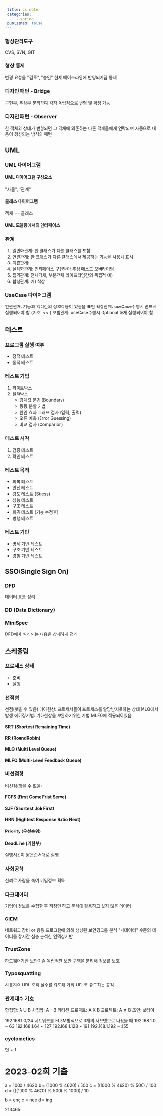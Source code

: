 ```yaml
---
 title: cs note
 categories: 
     - spring
 published: false
---
```





### 형상관리도구 
CVS, SVN, GIT


### 형상 통제 
변경 요청을 "검토", "승인" 현재 베이스라인에 반영되게끔 통제



### 디자인 패턴 - Bridge
구현부, 추상부 분리하여 각자 독립적으로 변형 및 확장 가능

### 디자인 패턴 - Observer
한 객체의 상태가 변경되면 그 객체에 의존하는 다른 객체들에게 연락되며 
자동으로 내용이 갱신되는 방식의 패턴



## UML 
### UML 다이어그램
#### UML 다이어그램 구성요소
"사물", "관계"

#### 클래스 다이어그램
객체 == 클래스

#### UML 모델링에서의 인터페이스

### 관계 
1. 일반화관계: 한 클래스가 다른 클래스를 포함
2. 연관관계: 한 크래스가 다른 클래스에서 제공하는 기능을 사용시 표시
3. 의존관계: 
4. 실체화관계: 인터페이스 구현받아 추상 메소드 오버라이딩
5. 집약관계: 전체객체, 부분객체 라이프타임간의 독립적 예) 
6. 합성관계: 예) 책상


### UseCase 다이어그램
연관관계: 기능과 액터간의 상호작용이 있음을 표현
확장관계: useCase수행시 반드시 실행되어야 함 (기호: << )
포함관계: useCase수행시 Optional 하게 실행되어야 함

## 테스트
### 프로그램 실행 여부
- 정적 테스트
- 동적 테스트
### 테스트 기법
1. 화이트박스 
2. 블랙박스
    - 경계값 분경 (Boundary)
    - 동등 분할 기법
    - 원인 효과 그래프 검사 (입력, 출력)
    - 오류 예측 (Error Guessing)
    - 비교 검사 (Comparion)
### 테스트 시각
1. 검증 테스트
2. 확인 테스트

### 테스트 목적 
- 회복 테스트 
- 안전 테스트
- 강도 테스트 (Stress)
- 성능 테스트 
- 구조 테스트 
- 회귀 테스트 (기능 수정후)
- 병행 테스트

### 테스트 기반
- 명세 기반 테스트
- 구조 기반 테스트
- 경험 기반 테스트

## SSO(Single Sign On)
### DFD
데이터 흐름 정리
### DD (Data Dictionary)
### MiniSpec 
DFD에서 처리되는 내용을 상세하게 정리

## 스케쥴링
### 프로세스 상태
- 준비 
- 실행 

### 선점형 
선점(뺏을 수 있음)
기아현상: 프로세서들이 프로세스를 할당받지못하는 상태 MLQ에서 발생
에이징기법: 기아현상을 보완하기위한 기법 MLFQ에 적용되어있음
#### SRT (Shortest Remaining Time)
#### RR (RoundRobin)
#### MLQ (Multi Level Queue)
#### MLFQ (Multi-Level Feedback Queue)

### 비선점형
비선점(뺏을 수 없음)
#### FCFS (First Come Frist Serve)
#### SJF (Shortest Job First)
#### HRN (Hightest Response Ratio Next)
#### Priority (우선순위)
#### DeadLine (기한부)
실행시간이 짧은순서대로 실행


### 사회공학
신뢰로 사람을 속여 비밀정보 획득
### 다크데이터
기업이 정보를 수집한 후 저장만 하고 분석에 활용하고 있지 않은 데이터

### SIEM
네트워크 장비 or 응용 프로그램에 의해 생성된 보안경고를 분석
"빅데이터" 수준의 데이터를 장시간 심층 분석한 인덱싱기반


### TrustZone 
하드웨어기반 보안기술
독립적인 보안 구역을 분리해 정보를 보호

### Typosquatting 
사용자의 URL 오타 실수를 유도해 가짜 URL로 유도하는 공격


### 관계대수 기호
합집합: A U B
차집합: A - B
카티션 프로덕트: A X B
프로젝트: A ㅍ B
조인: 보타이

192.168.1.0/24 네트워크를 FLSM방식으로 3개의 서브넷으로 나눴을 때 
192.168.1.0 ~ 63
192.168.1.64 ~ 127
192.168.1.128 ~ 191
192.168.1.192 ~ 255


### cyclometics 
면 + 1



# 2023-02회 기출
 
a = 1000 / 4620 
b = (1000 % 4620) / 500 
c = ((1000 % 4620) % 500) / 100
d = (((1000 % 4620) % 500) % 1000) / 10








b = eng
c = nee
d = ing

213465
